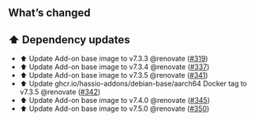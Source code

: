 ## What’s changed

## ⬆️ Dependency updates

- ⬆️ Update Add-on base image to v7.3.3 @renovate ([#319](https://github.com/hassio-addons/addon-influxdb/pull/319))
- ⬆️ Update Add-on base image to v7.3.4 @renovate ([#337](https://github.com/hassio-addons/addon-influxdb/pull/337))
- ⬆️ Update Add-on base image to v7.3.5 @renovate ([#341](https://github.com/hassio-addons/addon-influxdb/pull/341))
- ⬆️ Update ghcr.io/hassio-addons/debian-base/aarch64 Docker tag to v7.3.5 @renovate ([#342](https://github.com/hassio-addons/addon-influxdb/pull/342))
- ⬆️ Update Add-on base image to v7.4.0 @renovate ([#345](https://github.com/hassio-addons/addon-influxdb/pull/345))
- ⬆️ Update Add-on base image to v7.5.0 @renovate ([#350](https://github.com/hassio-addons/addon-influxdb/pull/350))

